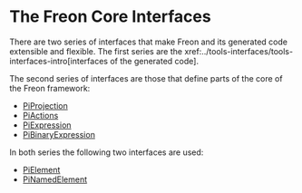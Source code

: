 # The Freon Core Interfaces

There are two series of interfaces that make Freon and its generated code extensible and flexible. The first
series are the xref:../tools-interfaces/tools-interfaces-intro[interfaces of the generated code].

The second series of interfaces are those that define parts of the core of the Freon framework:

- [PiProjection](/060_Under_the_Hood/010_The_Editor_Framework/020_The_Editor_Interfaces/010_PiProjection_Interface)
- [PiActions](/060_Under_the_Hood/010_The_Editor_Framework/020_The_Editor_Interfaces/020_PiAction_Interface)
- [PiExpression](/060_Under_the_Hood/010_The_Editor_Framework/020_The_Editor_Interfaces/030_PiExpression_Interface)
- [PiBinaryExpression](/060_Under_the_Hood/010_The_Editor_Framework/020_The_Editor_Interfaces/040_PiBinary_Expression_Interface)

In both series the following two interfaces are used:

- [PiElement](/060_Under_the_Hood/010_The_Editor_Framework/020_The_Editor_Interfaces/050_PiElement_Interface)
- [PiNamedElement](/060_Under_the_Hood/010_The_Editor_Framework/020_The_Editor_Interfaces/060_PiNamedElement_Interface)
